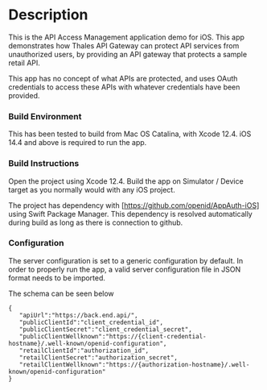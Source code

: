 # Description

This is the API Access Management application demo for iOS. This app demonstrates how
Thales API Gateway can protect API services from unauthorized users, by providing
an API gateway that protects a sample retail API.

This app has no concept of what APIs are protected, and uses OAuth credentials
to access these APIs with whatever credentials have been provided. 

### Build Environment

This has been tested to build from Mac OS Catalina, with Xcode 12.4.
iOS 14.4 and above is required to run the app. 

### Build Instructions

Open the project using Xcode 12.4.
Build the app on Simulator / Device target as you normally would 
with any iOS project.

The project has dependency with [https://github.com/openid/AppAuth-iOS] using
Swift Package Manager. This dependency is resolved automatically during build 
as long as there is connection to github. 

### Configuration
The server configuration is set to a generic configuration by default. In order to properly 
run the app, a valid server configuration file in JSON format needs to be imported.

The schema can be seen below
```
{
   "apiUrl":"https://back.end.api/",
   "publicClientId":"client_credential_id",
   "publicClientSecret":"client_credential_secret",
   "publicClientWellknown":"https://{client-credential-hostname}/.well-known/openid-configuration",
   "retailClientId":"authorization_id",
   "retailClientSecret":"authorization_secret",
   "retailClientWellknown":"https://{authorization-hostname}/.well-known/openid-configuration"
}
```
